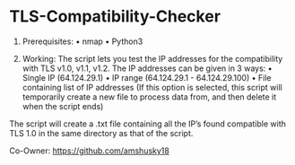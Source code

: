 # TLS-Compatibility-Checker

1.	Prerequisites: 
•	nmap
•	Python3 

2.	Working:
The script lets you test the IP addresses for the compatibility with TLS v1.0, v1.1, v1.2. The IP addresses can be given in 3 ways:
•	Single IP (64.124.29.1)
•	IP range (64.124.29.1 - 64.124.29.100)
•	File containing list of IP addresses (If this option is selected, this script will temporarily create a new file to process data from, and then delete it when the script ends)

The script will create a .txt file containing all the IP’s found compatible with TLS 1.0 in the same directory as that of the script.

Co-Owner: https://github.com/amshusky18
